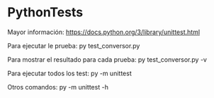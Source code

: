 # PythonTests

Mayor información: https://docs.python.org/3/library/unittest.html

Para ejecutar le prueba: py test_conversor.py

Para mostrar el resultado para cada prueba: py test_conversor.py -v

Para ejecutar todos los test: py -m unittest

Otros comandos: py -m unittest -h
